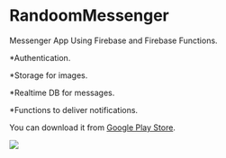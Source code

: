 # RandoomMessenger
Messenger App Using Firebase and Firebase Functions.
 
*Authentication.

*Storage for images.

*Realtime DB for messages.

*Functions to deliver notifications.

You can download it from [Google Play Store](https://play.google.com/store/apps/details?id=com.maxiarce.radoommessenger).

![](http://maxiarce.com/images/randoommessenger/1.png)

